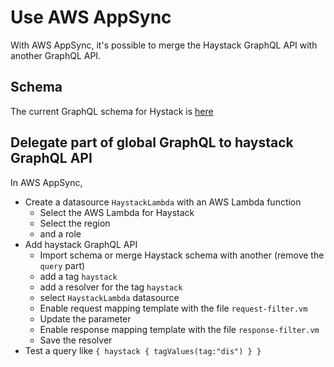 # Use AWS AppSync

With AWS AppSync, it's possible to merge the Haystack GraphQL API with another GraphQL API.

## Schema

The current GraphQL schema for Hystack is [here](../schema.graphql)

## Delegate part of global GraphQL to haystack GraphQL API

In AWS AppSync,

* Create a datasource `HaystackLambda` with an AWS Lambda function
    - Select the AWS Lambda for Haystack
    - Select the region
    - and a role
* Add haystack GraphQL API
    - Import schema or merge Haystack schema with another (remove the `query` part)
    - add a tag `haystack`
    - add a resolver for the tag `haystack`
    - select `HaystackLambda` datasource
    - Enable request mapping template with the file `request-filter.vm`
    - Update the parameter
    - Enable response mapping template with the file `response-filter.vm`
    - Save the resolver
* Test a query like `{ haystack { tagValues(tag:"dis") } }`